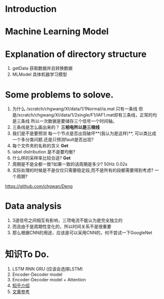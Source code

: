 # Introduction 

# Machine Learning Model

# Explanation of directory structure
1. getData 获取数据并且转换数据
2. MLModel 具体机器学习模型

# Some problems to solove.
1. 为什么 /scratch/chgwang/XI/data/1/1Normal/ia.mat 只有一条线 但是/scratch/chgwang/XI/data/1/2single/F1/IAF1.mat却有三条线，正常的均是三条线 所以一次数据是要储存三个信号一个时间轴。
2. 三条线是怎么画出来的？ **三相电所以是三根线**
3. 我们是不是要预测 每一个节点是否出现破坏**(我认为是这样)**, 可以类比成一个多分类问题.还是只预测fault是否出现?
4. 每个文件夹的名称的含义 **Get**
5. label distribution 是不是要均衡?
6. 什么样的采样率比较合适? **Get**
7. 周期是不是全都一致?如果一致的话周期是多少? 50Hz 0.02s 
8. 实际处理的时候是不是仅仅只需要稳定段,而不是所有的段都需要得到考虑? 一个周期?

https://github.com/chgwan/Deng

# Data analysis
1. 3道信号之间相互有影响，三项电流不能认为是完全独立的
2. 而且由于是周期性变化的，所以时间关系不是很重要
3. 那么根据CNN的用途，应该是可以采用CNN的，何不尝试一下GoogleNet
# 知识To Do.
1. LSTM RNN GRU (应该会选择LSTM)
2. Encoder-Decoder model
3. Encoder-Decoder model + Attention 
4. [知乎介绍](https://zhuanlan.zhihu.com/p/91839581)
5. [文章参考](https://arxiv.org/abs/2007.10552)